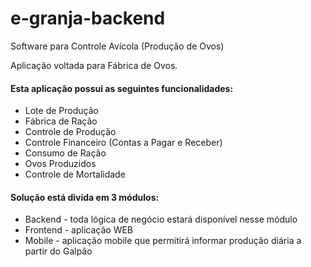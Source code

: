 # e-granja-backend
Software para Controle Avícola (Produção de Ovos)

Aplicação voltada para Fábrica de Ovos.

#### Esta aplicação possui as seguintes funcionalidades:

* Lote de Produção
* Fábrica de Ração
* Controle de Produção
* Controle Financeiro (Contas a Pagar e Receber)
* Consumo de Ração
* Ovos Produzidos
* Controle de Mortalidade

#### Solução está divida em 3 módulos:
* Backend - toda lógica de negócio estará disponível nesse módulo
* Frontend - aplicação WEB
* Mobile - aplicação mobile que permitirá informar produção diária a partir do Galpão 

